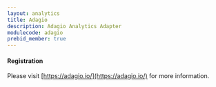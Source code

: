 ```yaml
---
layout: analytics
title: Adagio
description: Adagio Analytics Adapter
modulecode: adagio
prebid_member: true
---
```


#### Registration

Please visit [https://adagio.io/](https://adagio.io/) for more information.
